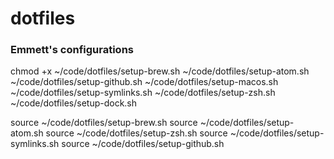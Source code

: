 # dotfiles

### Emmett's configurations

chmod +x ~/code/dotfiles/setup-brew.sh ~/code/dotfiles/setup-atom.sh ~/code/dotfiles/setup-github.sh ~/code/dotfiles/setup-macos.sh ~/code/dotfiles/setup-symlinks.sh ~/code/dotfiles/setup-zsh.sh  ~/code/dotfiles/setup-dock.sh

source ~/code/dotfiles/setup-brew.sh
source ~/code/dotfiles/setup-atom.sh
source ~/code/dotfiles/setup-zsh.sh
source ~/code/dotfiles/setup-symlinks.sh
source ~/code/dotfiles/setup-github.sh
